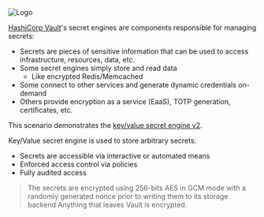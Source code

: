 <img src="https://s3-us-west-1.amazonaws.com/education-yh/Vault_Icon_FullColor.png" alt="Logo"/>

[HashiCorp Vault](https://www.vaultproject.io)'s secret engines are components responsible for managing secrets:

- Secrets are pieces of sensitive information that can be used to access infrastructure, resources, data, etc.
- Some secret engines simply store and read data
    - Like encrypted Redis/Memcached
- Some connect to other services and generate dynamic credentials on-demand
- Others provide encryption as a service (EaaS), TOTP generation, certificates, etc.

This scenario demonstrates the [key/value secret engine v2](https://www.vaultproject.io/docs/secrets/kv/index.html).

Key/Value secret engine is used to store arbitrary secrets:

- Secrets are accessible via interactive or automated means
- Enforced access control via policies
- Fully audited access

> The secrets are encrypted using 256-bits AES in GCM mode with a randomly generated nonce prior to writing them to its storage backend
Anything that leaves Vault is encrypted.

